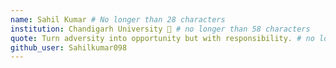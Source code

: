 ```yaml
---
name: Sahil Kumar # No longer than 28 characters
institution: Chandigarh University 🚩 # no longer than 58 characters
quote: Turn adversity into opportunity but with responsibility. # no longer than 100 characters, avoid using quotes(") to guarantee the format remains the same.
github_user: Sahilkumar098
---
```


